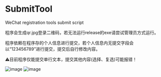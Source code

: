 # SubmitTool
WeChat registration tools submit script

程序会生成qr.jpg登录二维码，若无法运行release的exe请尝试管理员方式运行。

程序依赖在程序存的个人信息进行提交，若个人信息内无提交字段会以“123456789”进行提交，提交后自行修改内容。

⚠目前程序仅能提交单行文本，提交其他内容(选择、复选)可能报错！


![image](https://raw.githubusercontent.com/Tongrens/SubmitTool/main/image/info.jpg)
![image](https://raw.githubusercontent.com/Tongrens/SubmitTool/main/image/example.jpg)
